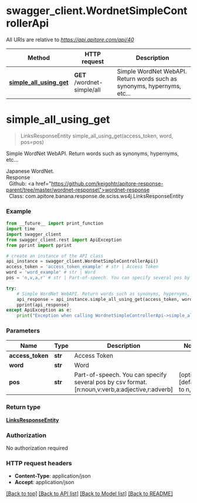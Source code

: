 # swagger_client.WordnetSimpleControllerApi

All URIs are relative to *https://api.apitore.com/api/40*

Method | HTTP request | Description
------------- | ------------- | -------------
[**simple_all_using_get**](WordnetSimpleControllerApi.md#simple_all_using_get) | **GET** /wordnet-simple/all | Simple WordNet WebAPI. Return words such as synonyms, hypernyms, etc...


# **simple_all_using_get**
> LinksResponseEntity simple_all_using_get(access_token, word, pos=pos)

Simple WordNet WebAPI. Return words such as synonyms, hypernyms, etc...

Japanese WordNet.<BR />Response<BR />&nbsp; Github: <a href=\"https://github.com/keigohtr/apitore-response-parent/tree/master/wordnet-response\">wordnet-response</a><BR />&nbsp; Class: com.apitore.banana.response.de.sciss.ws4j.LinksResponseEntity<BR />

### Example
```python
from __future__ import print_function
import time
import swagger_client
from swagger_client.rest import ApiException
from pprint import pprint

# create an instance of the API class
api_instance = swagger_client.WordnetSimpleControllerApi()
access_token = 'access_token_example' # str | Access Token
word = 'word_example' # str | Word
pos = 'n,v,a,r' # str | Part-of-speech. You can specify several pos by csv format. [n:noun,v:verb,a:adjective,r:adverb] (optional) (default to n,v,a,r)

try:
    # Simple WordNet WebAPI. Return words such as synonyms, hypernyms, etc...
    api_response = api_instance.simple_all_using_get(access_token, word, pos=pos)
    pprint(api_response)
except ApiException as e:
    print("Exception when calling WordnetSimpleControllerApi->simple_all_using_get: %s\n" % e)
```

### Parameters

Name | Type | Description  | Notes
------------- | ------------- | ------------- | -------------
 **access_token** | **str**| Access Token | 
 **word** | **str**| Word | 
 **pos** | **str**| Part-of-speech. You can specify several pos by csv format. [n:noun,v:verb,a:adjective,r:adverb] | [optional] [default to n,v,a,r]

### Return type

[**LinksResponseEntity**](LinksResponseEntity.md)

### Authorization

No authorization required

### HTTP request headers

 - **Content-Type**: application/json
 - **Accept**: application/json

[[Back to top]](#) [[Back to API list]](../README.md#documentation-for-api-endpoints) [[Back to Model list]](../README.md#documentation-for-models) [[Back to README]](../README.md)

